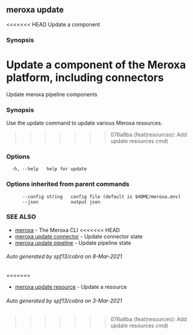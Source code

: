 ## meroxa update

<<<<<<< HEAD
Update a component

### Synopsis

Update a component of the Meroxa platform, including connectors
=======
Update meroxa pipeline components

### Synopsis

Use the update command to update various Meroxa resources.
>>>>>>> 078a8ba (feat(resources): Add update resources cmd)

### Options

```
  -h, --help   help for update
```

### Options inherited from parent commands

```
      --config string   config file (default is $HOME/meroxa.env)
      --json            output json
```

### SEE ALSO

* [meroxa](meroxa.md)	 - The Meroxa CLI
<<<<<<< HEAD
* [meroxa update connector](meroxa_update_connector.md)	 - Update connector state
* [meroxa update pipeline](meroxa_update_pipeline.md)	 - Update pipeline state

###### Auto generated by spf13/cobra on 8-Mar-2021
=======
* [meroxa update resource](meroxa_update_resource.md)	 - Update a resource

###### Auto generated by spf13/cobra on 3-Mar-2021
>>>>>>> 078a8ba (feat(resources): Add update resources cmd)
